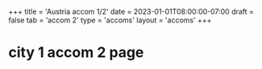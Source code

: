 +++
title = 'Austria  accom 1/2'
date = 2023-01-01T08:00:00-07:00
draft = false
tab = 'accom 2'
type = 'accoms'
layout = 'accoms'
+++
# city 1 accom 2 page